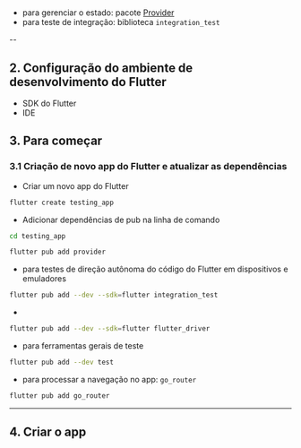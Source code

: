 #

- para gerenciar o estado: pacote [Provider](https://pub.dev/packages/provider)
- para teste de integração: biblioteca `integration_test` 


--

## 2. Configuração do ambiente de desenvolvimento do Flutter
- SDK do Flutter
- IDE

## 3. Para começar
### 3.1 Criação de novo app do Flutter e atualizar as dependências
- Criar um novo app do Flutter
```bash
flutter create testing_app
```

- Adicionar dependências de pub na linha de comando
```bash
cd testing_app

flutter pub add provider
```

- para testes de direção autônoma do código do Flutter em dispositivos e emuladores
```bash
flutter pub add --dev --sdk=flutter integration_test
```

-
```bash
flutter pub add --dev --sdk=flutter flutter_driver
```

- para ferramentas gerais de teste
```bash
flutter pub add --dev test
```

- para processar a navegação no app: `go_router`
```bash
flutter pub add go_router
```

---

## 4. Criar o app
